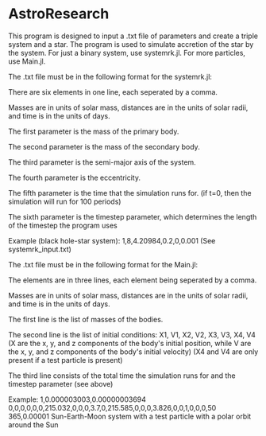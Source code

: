 # AstroResearch

This program is designed to input a .txt file of parameters and create a triple system and a star. The program is used to simulate accretion of the star by the system.
For just a binary system, use systemrk.jl. For more particles, use Main.jl.

The .txt file must be in the following format for the systemrk.jl:
  
  There are six elements in one line, each seperated by a comma.
  
  Masses are in units of solar mass, distances are in the units of solar radii, and time is in the units of days.
  
  The first parameter is the mass of the primary body.
  
  The second parameter is the mass of the secondary body.
  
  The third parameter is the semi-major axis of the system.
  
  The fourth parameter is the eccentricity.
  
  The fifth parameter is the time that the simulation runs for. (if t=0, then the simulation will run for 100 periods)

  The sixth parameter is the timestep parameter, which determines the length of the timestep the program uses
  
  Example (black hole-star system): 
  1,8,4.20984,0.2,0,0.001
  (See systemrk_input.txt)

The .txt file must be in the following format for the Main.jl:

  The elements are in three lines, each element being seperated by a comma.

  Masses are in units of solar mass, distances are in the units of solar radii, and time is in the units of days.

  The first line is the list of masses of the bodies.

  The second line is the list of initial conditions: X1, V1, X2, V2, X3, V3, X4, V4
    (X are the x, y, and z components of the body's initial position, while V are the x, y, and z components of the body's initial velocity)
    (X4 and V4 are only present if a test particle is present)

  The third line consists of the total time the simulation runs for and the timestep parameter (see above)

  Example:
  1,0.000003003,0.00000003694
  0,0,0,0,0,0,215.032,0,0,0,3.7,0,215.585,0,0,0,3.826,0,0,1,0,0,0,50 
  365,0.00001
  Sun-Earth-Moon system with a test particle with a polar orbit around the Sun

